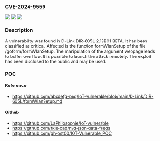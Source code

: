 ### [CVE-2024-9559](https://cve.mitre.org/cgi-bin/cvename.cgi?name=CVE-2024-9559)
![](https://img.shields.io/static/v1?label=Product&message=DIR-605L&color=blue)
![](https://img.shields.io/static/v1?label=Version&message=%3D%202.13B01%20BETA%20&color=brighgreen)
![](https://img.shields.io/static/v1?label=Vulnerability&message=Buffer%20Overflow&color=brighgreen)

### Description

A vulnerability was found in D-Link DIR-605L 2.13B01 BETA. It has been classified as critical. Affected is the function formWlanSetup of the file /goform/formWlanSetup. The manipulation of the argument webpage leads to buffer overflow. It is possible to launch the attack remotely. The exploit has been disclosed to the public and may be used.

### POC

#### Reference
- https://github.com/abcdefg-png/IoT-vulnerable/blob/main/D-Link/DIR-605L/formWlanSetup.md

#### Github
- https://github.com/LaPhilosophie/IoT-vulnerable
- https://github.com/fkie-cad/nvd-json-data-feeds
- https://github.com/gh-ost00/IOT-Vulnerable_POC

